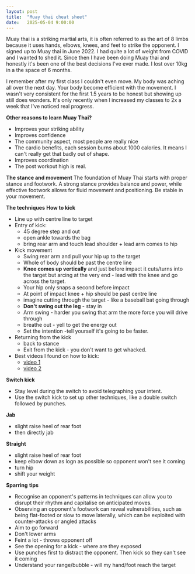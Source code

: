 ```yaml
---
layout: post
title:  "Muay thai cheat sheet"
date:   2025-05-04 9:00:00
---
```


Muay thai is a striking martial arts, it is often referred to as the art of 8 limbs because it uses hands, elbows, knees, and feet to strike the opponent. I signed up to Muay thai in June 2022. I had quite a lot of weight from COVID and I wanted to shed it.  Since then I have been doing Muay thai and honestly it's been one of the best decisions I've ever made.  I lost over 10kg in a the space of 6 months.

I remember after my first class I couldn't even move. My body was aching all over the next day. Your body become efficient with the movement. I wasn't very consistent for the first 1.5 years to be honest but showing up still does wonders. It's only recently when I increased my classes to 2x a week that I've noticed real progress. 

**Other reasons to learn Muay Thai?**
- Improves your striking ability
- Improves confidence
- The community aspect, most people are really nice
- The cardio benefits, each session burns about 1000 calories. It means I can't really get that badly out of shape.
- Improves coordination
- The post workout high is real.

**The stance and movement**
The foundation of Muay Thai starts with proper stance and footwork. A strong stance provides balance and power, while effective footwork allows for fluid movement and positioning. Be stable in your movement.

**The techniques**
**How to kick**

- Line up with centre line to target
- Entry of kick: 
	- 45 degree step and out 
	- open ankle towards the bag
	- bring rear arm and touch lead shoulder +   lead arm comes to hip
- Kick movement
	- Swing rear arm and pull your hip up to the target
	- Whole of body should be past the centre line
	- **Knee comes up vertically** and  just before impact it cuts/turns into the target but arcing at the very end - lead with the knee and go across the target. 
	- Your hip only snaps a second before impact
	- At point of impact knee + hip should be past centre line
	- imagine cutting through the target - like a baseball bat going through
	- **Don't swing out the leg** - stay in
	- Arm swing - harder you swing that arm the more force you will drive through
	- breathe out - yell to get the energy out
	- Set the intention -tell yourself it's going to be faster.
- Returning from the kick
	- back to stance
	- Exit from the kick - you don't want to get whacked.
- Best videos I found on how to kick: 
	- [video 1](https://www.youtube.com/watch?v=J9dK0uIEXIM&list=LL&index=1)
	- [video 2](https://www.youtube.com/watch?v=tEVBENk7XdY)

**Switch kick**
- Stay level during the switch to avoid telegraphing your intent.
- Use the switch kick to set up other techniques, like a double switch followed by punches. 

**Jab**
- slight raise heel of rear foot
- then directly jab

**Straight**
- slight raise heel of rear foot
- keep elbow down as logn as possible so opponent won't see it coming
- turn hip
- shift your weight

**Sparring** **tips**
- Recognise an opponent's patterns in techniques can allow you to disrupt their rhythm and capitalise on anticipated moves.
- Observing an opponent's footwork can reveal vulnerabilities, such as being flat-footed or slow to move laterally, which can be exploited with counter-attacks or angled attacks
- Aim to go forward
- Don't lower arms
- Feint a lot - throws opponent off
- See the opening for a kick - where are they exposed
 - Use punches first to distract the opponent. Then kick so they can't see it coming
- Understand your range/bubble - will my hand/foot reach the target





